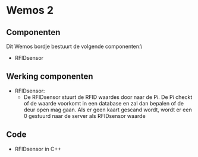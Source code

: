 # Wemos 2
## Componenten
Dit Wemos bordje bestuurt de volgende componenten:\
- RFIDsensor

## Werking componenten
- RFIDsensor:
  - De RFIDsensor stuurt de RFID waardes door naar de Pi. De Pi checkt of de waarde voorkomt in een database en zal dan bepalen of de deur open mag gaan. Als er geen kaart gescand wordt, wordt er een 0 gestuurd naar de server als RFIDsensor waarde

## Code
- RFIDsensor in C++
